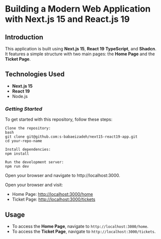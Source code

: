 
# **Building a Modern Web Application with Next.js 15 and React.js 19**

## Introduction
This application is built using **Next.js 15**, **React 19** **TypeScript**, and **Shadcn**. It features a simple structure with two main pages: the **Home Page** and the **Ticket Page**.

## Technologies Used
- **Next.js 15**
- **React 19**
- Node.js


### *Getting Started*
To get started with this repository, follow these steps:

```
Clone the repository:
bash
git clone git@github.com:s-babaeizadeh/next15-react19-app.git
cd your-repo-name

Install dependencies:
npm install

Run the development server:
npm run dev
```

Open your browser and navigate to http://localhost:3000.

Open your browser and visit:
- Home Page: [http://localhost:3000/home](http://localhost:3000/home)
- Ticket Page: [http://localhost:3000/tickets](http://localhost:3000/tickets)

## Usage
- To access the **Home Page**, navigate to `http://localhost:3000/home`.
- To access the **Ticket Page**, navigate to `http://localhost:3000/tickets`.
